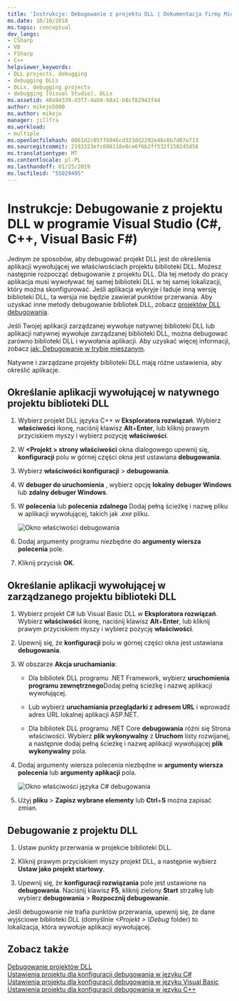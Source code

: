 ```yaml
---
title: 'Instrukcje: Debugowanie z projektu DLL | Dokumentacja firmy Microsoft'
ms.date: 10/10/2018
ms.topic: conceptual
dev_langs:
- CSharp
- VB
- FSharp
- C++
helpviewer_keywords:
- DLL projects, debugging
- debugging DLLs
- DLLs, debugging projects
- debugging [Visual Studio], DLLs
ms.assetid: 40a94339-d3f7-4ab9-b8a1-b8cf82942f44
author: mikejo5000
ms.author: mikejo
manager: jillfra
ms.workload:
- multiple
ms.openlocfilehash: 6061d2c05ff6946cd323dd2292e46c6b7d07e713
ms.sourcegitcommit: 2193323efc608118e0ce6f6b2ff532f158245d56
ms.translationtype: MT
ms.contentlocale: pl-PL
ms.lasthandoff: 01/25/2019
ms.locfileid: "55029495"
---
```

# <a name="how-to-debug-from-a-dll-project-in-visual-studio-c-c-visual-basic-f"></a>Instrukcje: Debugowanie z projektu DLL w programie Visual Studio (C#, C++, Visual Basic F#)

Jednym ze sposobów, aby debugować projekt DLL jest do określenia aplikacji wywołującej we właściwościach projektu biblioteki DLL. Możesz następnie rozpocząć debugowanie z projektu DLL. Dla tej metody do pracy aplikacja musi wywoływać tej samej biblioteki DLL w tej samej lokalizacji, który można skonfigurować. Jeśli aplikacja wykryje i ładuje inną wersję biblioteki DLL, ta wersja nie będzie zawierał punktów przerwania. Aby uzyskać inne metody debugowanie bibliotek DLL, zobacz [projektów DLL debugowania](../debugger/debugging-dll-projects.md).
  
Jeśli Twojej aplikacji zarządzanej wywołuje natywnej biblioteki DLL lub aplikacji natywnej wywołuje zarządzanej biblioteki DLL, można debugować zarówno biblioteki DLL i wywołania aplikacji. Aby uzyskać więcej informacji, zobacz [jak: Debugowanie w trybie mieszanym](../debugger/how-to-debug-in-mixed-mode.md).   

Natywne i zarządzane projekty biblioteki DLL mają różne ustawienia, aby określić aplikacje. 

## <a name="specify-a-calling-app-in-a-native-dll-project"></a>Określanie aplikacji wywołującej w natywnego projektu biblioteki DLL  
  
1. Wybierz projekt DLL języka C++ w **Eksploratora rozwiązań**. Wybierz **właściwości** ikonę, naciśnij klawisz **Alt**+**Enter**, lub kliknij prawym przyciskiem myszy i wybierz pozycję **właściwości**.
   
1. W  **\<Projekt > strony właściwości** okna dialogowego upewnij się, **konfiguracji** polu w górnej części okna jest ustawiana **debugowania**. 
   
1. Wybierz **właściwości konfiguracji** > **debugowania**.  
   
1. W **debuger do uruchomienia** , wybierz opcję **lokalny debuger Windows** lub **zdalny debuger Windows**.  
   
1. W **polecenia** lub **polecenia zdalnego** Dodaj pełną ścieżkę i nazwę pliku w aplikacji wywołującej, takich jak *.exe* pliku.
   
   ![Okno właściwości debugowania](../debugger/media/dbg-debugging-properties-dll.png "okno Właściwości debugowania")  
   
1. Dodaj argumenty programu niezbędne do **argumenty wiersza polecenia** pole.  
   
1. Kliknij przycisk **OK**.

## <a name="specify-a-calling-app-in-a-managed-dll-project"></a>Określanie aplikacji wywołującej w zarządzanego projektu biblioteki DLL  
  
1. Wybierz projekt C# lub Visual Basic DLL w **Eksploratora rozwiązań**. Wybierz **właściwości** ikonę, naciśnij klawisz **Alt**+**Enter**, lub kliknij prawym przyciskiem myszy i wybierz pozycję **właściwości**.
   
1. Upewnij się, że **konfiguracji** polu w górnej części okna jest ustawiana **debugowania**.
   
1. W obszarze **Akcja uruchamiania**:
   
   - Dla bibliotek DLL programu .NET Framework, wybierz **uruchomienia programu zewnętrznego**Dodaj pełną ścieżkę i nazwę aplikacji wywołującej.
     
   - Lub wybierz **uruchamiania przeglądarki z adresem URL** i wprowadź adres URL lokalnej aplikacji ASP.NET. 
   
   - Dla bibliotek DLL programu .NET Core **debugowania** różni się Strona właściwości. Wybierz **plik wykonywalny** z **Uruchom** listy rozwijanej, a następnie dodaj pełną ścieżkę i nazwę aplikacji wywołującej **plik wykonywalny** pola. 
   
1. Dodaj argumenty wiersza polecenia niezbędne w **argumenty wiersza polecenia** lub **argumenty aplikacji** pola.
   
   ![Okno właściwości języka C# debugowania](../debugger/media/dbg-debugging-properties-dll-csharp.png "C# debugowanie okna właściwości") 
   
1. Użyj **pliku** > **Zapisz wybrane elementy** lub **Ctrl**+**S** można zapisać zmian.

## <a name="debug-from-the-dll-project"></a>Debugowanie z projektu DLL  
 
1. Ustaw punkty przerwania w projekcie biblioteki DLL.

1. Kliknij prawym przyciskiem myszy projekt DLL, a następnie wybierz **Ustaw jako projekt startowy**. 

1. Upewnij się, że **konfiguracji rozwiązania** pole jest ustawione na **debugowania**. Naciśnij klawisz **F5**, kliknij zielony **Start** strzałkę lub wybierz **debugowania** > **Rozpocznij debugowanie**.

Jeśli debugowanie nie trafia punktów przerwania, upewnij się, że dane wyjściowe biblioteki DLL (domyślnie  *\<Projekt > \Debug* folder) to lokalizacja, która wywołuje aplikacji wywołującej.
  
## <a name="see-also"></a>Zobacz także  
 [Debugowanie projektów DLL](../debugger/debugging-dll-projects.md)   
 [Ustawienia projektu dla konfiguracji debugowania w języku C#](../debugger/project-settings-for-csharp-debug-configurations.md)   
 [Ustawienia projektu dla konfiguracji debugowania w języku Visual Basic](../debugger/project-settings-for-a-visual-basic-debug-configuration.md)   
 [Ustawienia projektu dla konfiguracji debugowania w języku C++](../debugger/project-settings-for-a-cpp-debug-configuration.md)